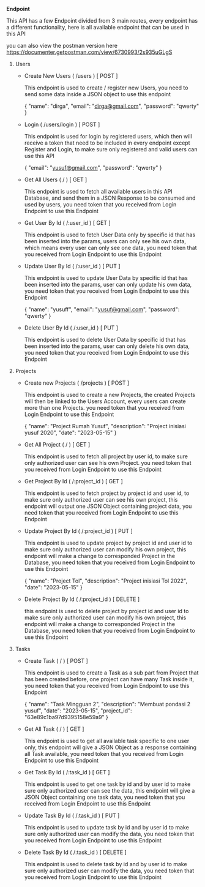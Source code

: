 **Endpoint**

This API has a few Endpoint divided from 3 main routes, every endpoint has a different functionality, here is all available endpoint that can be used in this API 

you can also view the postman version here https://documenter.getpostman.com/view/6730993/2s935uGLgS

1. Users
   - Create New Users ( /users ) [ POST ]

        This endpoint is used to create / register new Users, you need to send some data inside a JSON object to use this endpoint

        {
            "name": "dirga",
            "email": "dirga@gmail.com",
            "password": "qwerty"
        }

    - Login ( /users/login ) [ POST ]

        This endpoint is used for login by registered users, which then will receive a token that need to be included in every endpoint except Register and Login, to make sure only registered and valid users can use this API

        {
            "email": "yusuf@gmail.com",
            "password": "qwerty"
        }

    - Get All Users ( / ) [ GET ]

        This endpoint is used to fetch all available users in this API Database, and send them in a JSON Response to be consumed and used by users, you need token that you received from Login Endpoint to use this Endpoint

    - Get User By Id ( /:user_id ) [ GET ]
  
        This endpoint is used to fetch User Data only by specific id that has been inserted into the params, users can only see his own data, which means every user can only see one data, you need token that you received from Login Endpoint to use this Endpoint

    - Update User By Id ( /:user_id ) [ PUT ]

        This endpoint is used to update User Data by specific id that has been inserted into the params, user can only update his own data, you need token that you received from Login Endpoint to use this Endpoint

        {
            "name": "yusuff",
            "email": "yusuf@gmail.com",
            "password": "qwerty"
        }

    - Delete User By Id ( /:user_id ) [ PUT ]

        This endpoint is used to delete User Data by specific id that has been inserted into the params, user can only delete his own data, you need token that you received from Login Endpoint to use this Endpoint

2. Projects
    - Create new Projects ( /projects ) [ POST ]

        This endpoint is used to create a new Projects, the created Projects will then be linked to the Users Account, every users can create more than one Projects. you need token that you received from Login Endpoint to use this Endpoint

        {
            "name": "Project Rumah Yusuf",
            "description": "Project inisiasi yusuf 2020",
            "date": "2023-05-15"
        }

    - Get All Project ( / ) [ GET ]

        This endpoint is used to fetch all project by user id, to make sure only authorized user can see his own Project. you need token that you received from Login Endpoint to use this Endpoint

    - Get Project By Id ( /:project_id ) [ GET ]

        This endpoint is used to fetch project by project id and user id, to make sure only authorized user can see his own project, this endpoint will output one JSON Object containing project data, you need token that you received from Login Endpoint to use this Endpoint

    - Update Project By Id ( /:project_id ) [ PUT ]

        This endpoint is used to update project by project id and user id to make sure only authorized user can modify his own project, this endpoint will make a change to corresponded Project in the Database, you need token that you received from Login Endpoint to use this Endpoint

        {
            "name": "Project Tol",
            "description": "Project inisiasi Tol 2022",
            "date": "2023-05-15"
        }

    - Delete Project By Id ( /:project_id ) [ DELETE ]

        this endpoint is used to delete project by project id and user id to make sure only authorized user can modify his own project, this endpoint will make a change to corresponded Project in the Database, you need token that you received from Login Endpoint to use this Endpoint

3. Tasks
    - Create Task ( / ) [ POST ]

        This endpoint is used to create a Task as a sub part from Project that has been created before, one project can have many Task inside it, you need token that you received from Login Endpoint to use this Endpoint

        {
            "name": "Task Mingguan 2",
            "description": "Membuat pondasi 2 yusuf",
            "date": "2023-05-15",
            "project_id": "63e89c1ba97d9395158e59a9"
        }

    - Get All Task ( / ) [ GET ]

        This endpoint is used to get all available task specific to one user only, this endpoint will give a JSON Object as a response containing all Task available, you need token that you received from Login Endpoint to use this Endpoint

    - Get Task By Id ( /:task_id ) [ GET ]

        This endpoint is used to get one task by id and by user id to make sure only authorized user can see the data, this endpoint will give a JSON Object containing one task data, you need token that you received from Login Endpoint to use this Endpoint

    - Update Task By Id ( /:task_id ) [ PUT ]

        This endpoint is used to update task by id and by user id to make sure only authorized user can modify the data, you need token that you received from Login Endpoint to use this Endpoint

    - Delete Task By Id ( /:task_id ) [ DELETE ]

        This endpoint is used to delete task by id and by user id to make sure only authorized user can modify the data, you need token that you received from Login Endpoint to use this Endpoint